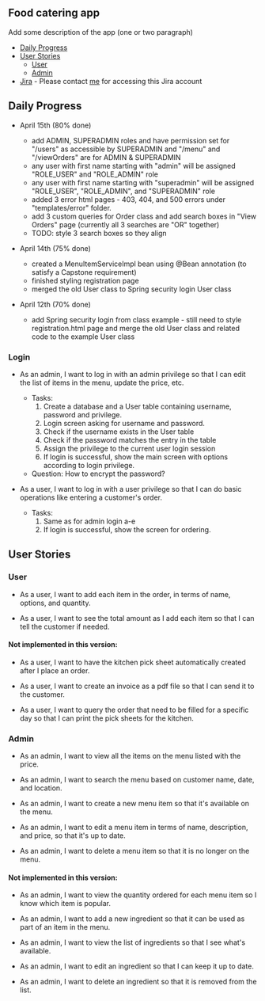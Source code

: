 
## Food catering app

Add some description of the app (one or two paragraph)

- [Daily Progress](#Daily-Progess)
- [User Stories](#User-Stories)
  - [User](#User)
  - [Admin](#Admin)
- [Jira](https://www.google.com/) - Please contact [me](mailto:sangshinpassion@gmail.com) for accessing this Jira account


## Daily Progress
- April 15th (80% done)
  - add ADMIN, SUPERADMIN roles and have permission set for "/users" as accessible by SUPERADMIN and "/menu" and 
    "/viewOrders" are for ADMIN & SUPERADMIN
  - any user with first name starting with "admin" will be assigned "ROLE_USER" and "ROLE_ADMIN" role
  - any user with first name starting with "superadmin" will be assigned "ROLE_USER", "ROLE_ADMIN", and "SUPERADMIN" role
  - added 3 error html pages - 403, 404, and 500 errors under "templates/error" folder.
  - add 3 custom queries for Order class and add search boxes in "View Orders" page (currently all 3 searches are "OR" 
    together)
  - TODO: style 3 search boxes so they align
  
- April 14th (75% done)
  - created a MenuItemServiceImpl bean using @Bean annotation (to satisfy a Capstone requirement)
  - finished styling registration page
  - merged the old User class to Spring security login User class

- April 12th (70% done)
  - add Spring security login from class example - still need to style registration.html page 
    and merge the old User class and related code to the example User class

### Login
- As an admin, I want to log in with an admin privilege so that I can edit the list of items in the menu, update 
the price, etc. 
  - Tasks: 
    1. Create a database and a User table containing username, password and privilege. 
    2. Login screen asking for username and password. 
    3. Check if the username exists in the User table 
    4. Check if the password matches the entry in the table 
    5. Assign the privilege to the current user login session 
    6. If login is successful, show the main screen with options according to login privilege.
  - Question: How to encrypt the password?
  

- As a user, I want to log in with a user privilege so that I can do basic operations like entering a customer's order.
  - Tasks:
    1. Same as for admin login a-e 
    2. If login is successful, show the screen for ordering.

## User Stories

### User
- As a user, I want to add each item in the order, in terms of name, options, and quantity.

- As a user, I want to see the total amount as I add each item so that I can tell the customer if needed.

#### Not implemented in this version:
- As a user, I want to have the kitchen pick sheet automatically created after I place an order.

- As a user, I want to create an invoice as a pdf file so that I can send it to the customer.

- As a user, I want to query the order that need to be filled for a specific day so that I can print the pick sheets 
for the kitchen.

### Admin
- As an admin, I want to view all the items on the menu listed with the price.

- As an admin, I want to search the menu based on customer name, date, and location.

- As an admin, I want to create a new menu item so that it's available on the menu.

- As an admin, I want to edit a menu item in terms of name, description, and price, so that it's up to date.

- As an admin, I want to delete a menu item so that it is no longer on the menu.

#### Not implemented in this version:

- As an admin, I want to view the quantity ordered for each menu item so I know which item is popular.

- As an admin, I want to add a new ingredient so that it can be used as part of an item in the menu.

- As an admin, I want to view the list of ingredients so that I see what's available.

- As an admin, I want to edit an ingredient so that I can keep it up to date.

- As an admin, I want to delete an ingredient so that it is removed from the list.


